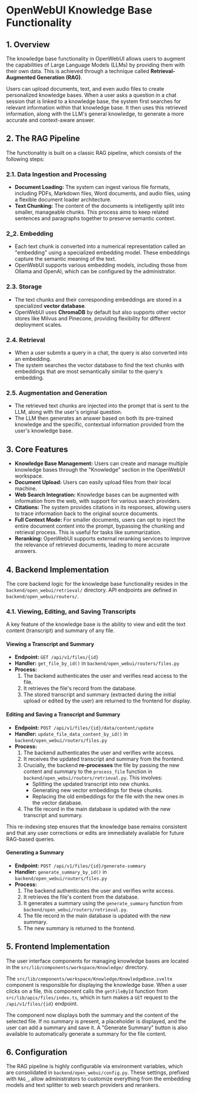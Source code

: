 # OpenWebUI Knowledge Base Functionality

## 1. Overview

The knowledge base functionality in OpenWebUI allows users to augment the capabilities of Large Language Models (LLMs) by providing them with their own data. This is achieved through a technique called **Retrieval-Augmented Generation (RAG)**.

Users can upload documents, text, and even audio files to create personalized knowledge bases. When a user asks a question in a chat session that is linked to a knowledge base, the system first searches for relevant information within that knowledge base. It then uses this retrieved information, along with the LLM's general knowledge, to generate a more accurate and context-aware answer.

## 2. The RAG Pipeline

The functionality is built on a classic RAG pipeline, which consists of the following steps:

### 2.1. Data Ingestion and Processing

- **Document Loading:** The system can ingest various file formats, including PDFs, Markdown files, Word documents, and audio files, using a flexible document loader architecture.
- **Text Chunking:** The content of the documents is intelligently split into smaller, manageable chunks. This process aims to keep related sentences and paragraphs together to preserve semantic context.

### 2_2. Embedding

- Each text chunk is converted into a numerical representation called an "embedding" using a specialized embedding model. These embeddings capture the semantic meaning of the text.
- OpenWebUI supports various embedding models, including those from Ollama and OpenAI, which can be configured by the administrator.

### 2.3. Storage

- The text chunks and their corresponding embeddings are stored in a specialized **vector database**.
- OpenWebUI uses **ChromaDB** by default but also supports other vector stores like Milvus and Pinecone, providing flexibility for different deployment scales.

### 2.4. Retrieval

- When a user submits a query in a chat, the query is also converted into an embedding.
- The system searches the vector database to find the text chunks with embeddings that are most semantically similar to the query's embedding.

### 2.5. Augmentation and Generation

- The retrieved text chunks are injected into the prompt that is sent to the LLM, along with the user's original question.
- The LLM then generates an answer based on both its pre-trained knowledge and the specific, contextual information provided from the user's knowledge base.

## 3. Core Features

- **Knowledge Base Management:** Users can create and manage multiple knowledge bases through the "Knowledge" section in the OpenWebUI workspace.
- **Document Upload:** Users can easily upload files from their local machine.
- **Web Search Integration:** Knowledge bases can be augmented with information from the web, with support for various search providers.
- **Citations:** The system provides citations in its responses, allowing users to trace information back to the original source documents.
- **Full Context Mode:** For smaller documents, users can opt to inject the entire document content into the prompt, bypassing the chunking and retrieval process. This is useful for tasks like summarization.
- **Reranking:** OpenWebUI supports external reranking services to improve the relevance of retrieved documents, leading to more accurate answers.

## 4. Backend Implementation

The core backend logic for the knowledge base functionality resides in the `backend/open_webui/retrieval/` directory. API endpoints are defined in `backend/open_webui/routers/`.

### 4.1. Viewing, Editing, and Saving Transcripts

A key feature of the knowledge base is the ability to view and edit the text content (transcript) and summary of any file.

#### Viewing a Transcript and Summary

- **Endpoint:** `GET /api/v1/files/{id}`
- **Handler:** `get_file_by_id()` in `backend/open_webui/routers/files.py`
- **Process:**
    1.  The backend authenticates the user and verifies read access to the file.
    2.  It retrieves the file's record from the database.
    3.  The stored transcript and summary (extracted during the initial upload or edited by the user) are returned to the frontend for display.

#### Editing and Saving a Transcript and Summary

- **Endpoint:** `POST /api/v1/files/{id}/data/content/update`
- **Handler:** `update_file_data_content_by_id()` in `backend/open_webui/routers/files.py`
- **Process:**
    1.  The backend authenticates the user and verifies write access.
    2.  It receives the updated transcript and summary from the frontend.
    3.  Crucially, the backend **re-processes** the file by passing the new content and summary to the `process_file` function in `backend/open_webui/routers/retrieval.py`. This involves:
        -   Splitting the updated transcript into new chunks.
        -   Generating new vector embeddings for these chunks.
        -   Replacing the old embeddings for the file with the new ones in the vector database.
    4.  The file record in the main database is updated with the new transcript and summary.

This re-indexing step ensures that the knowledge base remains consistent and that any user corrections or edits are immediately available for future RAG-based queries.

#### Generating a Summary

- **Endpoint:** `POST /api/v1/files/{id}/generate-summary`
- **Handler:** `generate_summary_by_id()` in `backend/open_webui/routers/files.py`
- **Process:**
    1.  The backend authenticates the user and verifies write access.
    2.  It retrieves the file's content from the database.
    3.  It generates a summary using the `generate_summary` function from `backend/open_webui/routers/retrieval.py`.
    4.  The file record in the main database is updated with the new summary.
    5.  The new summary is returned to the frontend.

## 5. Frontend Implementation

The user interface components for managing knowledge bases are located in the `src/lib/components/workspace/Knowledge/` directory.

The `src/lib/components/workspace/Knowledge/KnowledgeBase.svelte` component is responsible for displaying the knowledge base. When a user clicks on a file, this component calls the `getFileById` function from `src/lib/apis/files/index.ts`, which in turn makes a `GET` request to the `/api/v1/files/{id}` endpoint.

The component now displays both the summary and the content of the selected file. If no summary is present, a placeholder is displayed, and the user can add a summary and save it. A "Generate Summary" button is also available to automatically generate a summary for the file content.

## 6. Configuration

The RAG pipeline is highly configurable via environment variables, which are consolidated in `backend/open_webui/config.py`. These settings, prefixed with `RAG_`, allow administrators to customize everything from the embedding models and text splitter to web search providers and rerankers.
